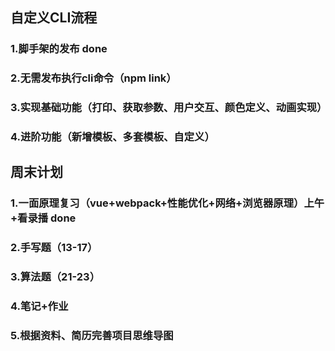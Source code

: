 ## 自定义CLI流程
### 1.脚手架的发布 done
### 2.无需发布执行cli命令（npm link）
### 3.实现基础功能（打印、获取参数、用户交互、颜色定义、动画实现）
### 4.进阶功能（新增模板、多套模板、自定义）

## 周末计划
### 1.一面原理复习（vue+webpack+性能优化+网络+浏览器原理）上午+看录播 done
### 2.手写题（13-17）
### 3.算法题（21-23）
### 4.笔记+作业
### 5.根据资料、简历完善项目思维导图














